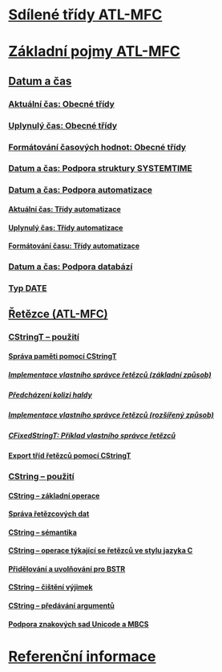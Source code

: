# [Sdílené třídy ATL-MFC](atl-mfc-shared-classes.md)
# [Základní pojmy ATL-MFC](atl-mfc-concepts.md)
## [Datum a čas](date-and-time.md)
### [Aktuální čas: Obecné třídy](current-time-general-purpose-classes.md)
### [Uplynulý čas: Obecné třídy](elapsed-time-general-purpose-classes.md)
### [Formátování časových hodnot: Obecné třídy](formatting-time-values-general-purpose-classes.md)
### [Datum a čas: Podpora struktury SYSTEMTIME](date-and-time-systemtime-support.md)
### [Datum a čas: Podpora automatizace](date-and-time-automation-support.md)
#### [Aktuální čas: Třídy automatizace](current-time-automation-classes.md)
#### [Uplynulý čas: Třídy automatizace](elapsed-time-automation-classes.md)
#### [Formátování času: Třídy automatizace](formatting-time-automation-classes.md)
### [Datum a čas: Podpora databází](date-and-time-database-support.md)
### [Typ DATE](date-type.md)
## [Řetězce (ATL-MFC)](strings-atl-mfc.md)
### [CStringT – použití](using-cstringt.md)
#### [Správa paměti pomocí CStringT](memory-management-with-cstringt.md)
##### [Implementace vlastního správce řetězců (základní způsob)](implementation-of-a-custom-string-manager-basic-method.md)
##### [Předcházení kolizi haldy](avoidance-of-heap-contention.md)
##### [Implementace vlastního správce řetězců (rozšířený způsob)](implementation-of-a-custom-string-manager-advanced-method.md)
##### [CFixedStringT: Příklad vlastního správce řetězců](cfixedstringt-example-of-a-custom-string-manager.md)
#### [Export tříd řetězců pomocí CStringT](exporting-string-classes-using-cstringt.md)
### [CString – použití](using-cstring.md)
#### [CString – základní operace](basic-cstring-operations.md)
#### [Správa řetězcových dat](string-data-management.md)
#### [CString – sémantika](cstring-semantics.md)
#### [CString – operace týkající se řetězců ve stylu jazyka C](cstring-operations-relating-to-c-style-strings.md)
#### [Přidělování a uvolňování pro BSTR](allocating-and-releasing-memory-for-a-bstr.md)
#### [CString – čištění výjimek](cstring-exception-cleanup.md)
#### [CString – předávání argumentů](cstring-argument-passing.md)
#### [Podpora znakových sad Unicode a MBCS](unicode-and-multibyte-character-set-mbcs-support.md)
# [Referenční informace](reference/toc.md)
